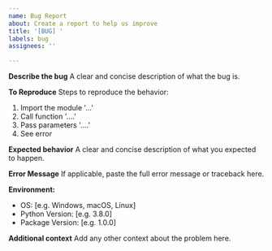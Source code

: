 ```yaml
---
name: Bug Report
about: Create a report to help us improve
title: '[BUG] '
labels: bug
assignees: ''

---
```


**Describe the bug**
A clear and concise description of what the bug is.

**To Reproduce**
Steps to reproduce the behavior:
1. Import the module '...'
2. Call function '....'
3. Pass parameters '....'
4. See error

**Expected behavior**
A clear and concise description of what you expected to happen.

**Error Message**
If applicable, paste the full error message or traceback here.

**Environment:**
 - OS: [e.g. Windows, macOS, Linux]
 - Python Version: [e.g. 3.8.0]
 - Package Version: [e.g. 1.0.0]

**Additional context**
Add any other context about the problem here. 